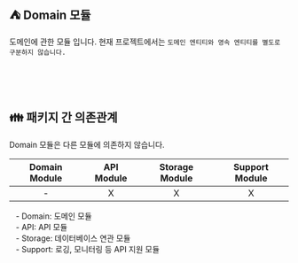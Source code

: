 ## ⛺️ Domain 모듈

도메인에 관한 모듈 입니다. 현재 프로젝트에서는 `도메인 엔티티와 영속 엔티티를 별도로 구분하지 않습니다.`

<br/><br/><br/>

## 👪 패키지 간 의존관계

Domain 모듈은 다른 모듈에 의존하지 않습니다.

| Domain Module | API Module | Storage Module | Support Module |
|:-------------:|:----------:|:--------------:|:--------------:|
|       -       |     X      |       X        |       X        |

&nbsp;&nbsp; - Domain: 도메인 모듈 <br/>
&nbsp;&nbsp; - API: API 모듈 <br/>
&nbsp;&nbsp; - Storage: 데이터베이스 연관 모듈 <br/>
&nbsp;&nbsp; - Support: 로깅, 모니터링 등 API 지원 모듈 <br/>

<br/>
